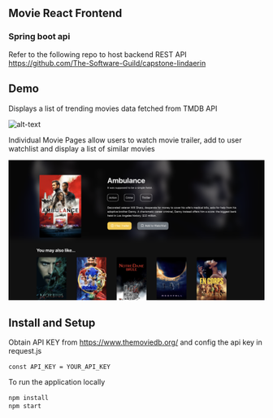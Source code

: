## Movie React Frontend

### Spring boot api

Refer to the following repo to host backend REST API
https://github.com/The-Software-Guild/capstone-lindaerin


## Demo 
Displays a list of trending movies data fetched from TMDB API

![alt-text](https://github.com/lindaerin/movie-react-frontend/blob/main/demo/demo-1.png)


Individual Movie Pages allow users to watch movie trailer, add to user watchlist and display a list of similar movies

![alt-text](https://github.com/lindaerin/movie-react-frontend/blob/main/demo/demo-2.png)


## Install and Setup

Obtain API KEY from https://www.themoviedb.org/ and config the api key in request.js

```
const API_KEY = YOUR_API_KEY
```

To run the application locally

```
npm install
npm start
```

